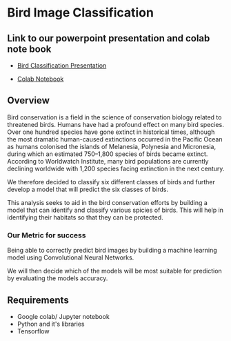 # Bird Image Classification
## Link to our powerpoint presentation and colab note book
- [Bird Classification Presentation](https://docs.google.com/presentation/d/1-EOJnKinefimgl_6bnfxJHy9_EbXS2t2DOmokbEqcJE/edit#slide=id.ge6ef474128_2_75)

- [Colab Notebook](https://colab.research.google.com/drive/18TkjlCRkD-bglUvrm6YI8sX-et-VcIrC#scrollTo=T1joCMUxOLdA)
## Overview
Bird conservation is a field in the science of conservation biology related to threatened birds. Humans have had a profound effect on many bird species. Over one hundred species have gone extinct in historical times, although the most dramatic human-caused extinctions occurred in the Pacific Ocean as humans colonised the islands of Melanesia, Polynesia and Micronesia, during which an estimated 750–1,800 species of birds became extinct. According to Worldwatch Institute, many bird populations are currently declining worldwide with 1,200 species facing extinction in the next century.

We therefore decided to classify six different classes of birds and further develop a model that will predict the six classes of birds.

This analysis seeks to aid in the bird conservation efforts by building a model that can identify and classify various spicies of birds. This will help in identifying their habitats so that they can be protected.



### Our Metric for success
Being able to correctly predict bird images by building a machine learning model using Convolutional Neural Networks.

We will then decide which of the models will be most suitable for prediction by evaluating the models accuracy.
## Requirements
- Google colab/ Jupyter notebook
- Python and it's libraries
- Tensorflow
